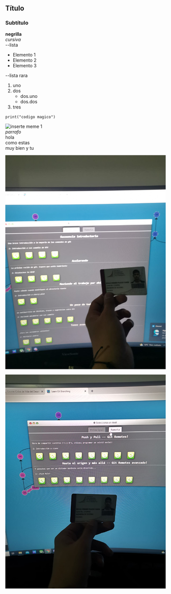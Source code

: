 ## Título
### Subtítulo
**negrilla**  
*cursiva*  
--lista  
- Elemento 1
- Elemento 2
- Elemento 3  


--lista rara  
1. uno  
2. dos  
    - dos.uno  
    - dos.dos  
3. tres  

~~~
print("codigo magico")
~~~

[enlace wow]:www.wow.com  

![inserte meme 1](/c/loki/la/meme.jpg)  
*parrafo*  
hola  
como estas  
muy bien y tu  

![principal](principal.jpeg) 
   
![remota](remota.jpeg)    





